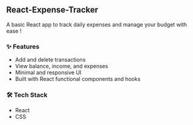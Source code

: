 ## React-Expense-Tracker
A basic React app to track daily expenses and manage your budget with ease !

### ✨ Features
- Add and delete transactions
- View balance, income, and expenses
- Minimal and responsive UI
- Built with React functional components and hooks

### 🛠 Tech Stack
- React
- CSS
